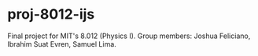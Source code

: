 # proj-8012-ijs
Final project for MIT's 8.012 (Physics I). Group members: Joshua Feliciano, Ibrahim Suat Evren, Samuel Lima.
